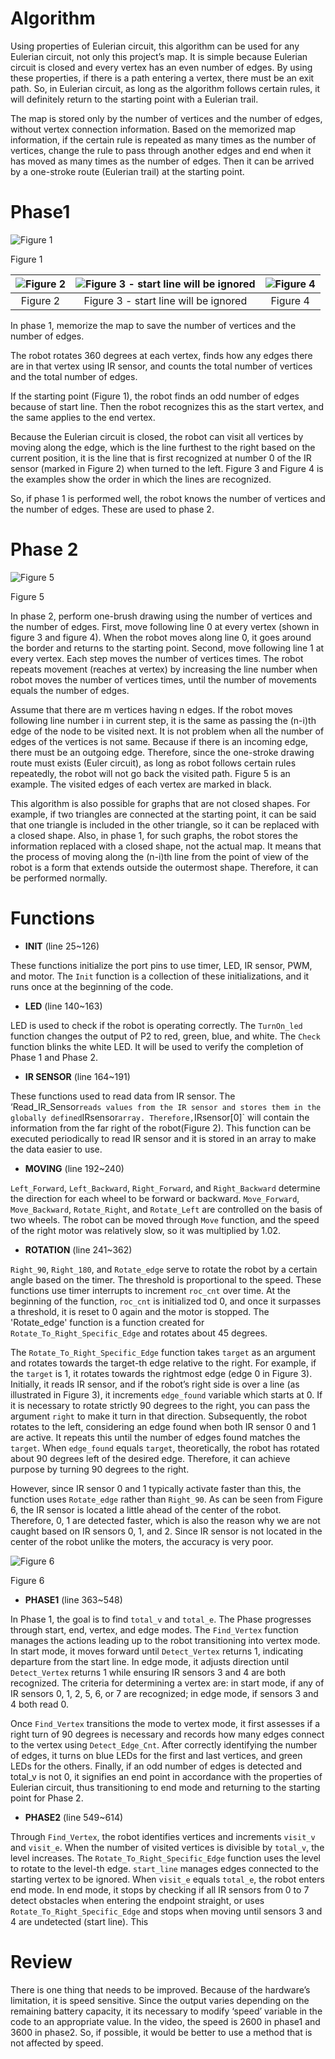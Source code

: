 # Algorithm

 Using properties of Eulerian circuit, this algorithm can be used for any Eulerian circuit, not only this project’s map. It is simple because Eulerian circuit is closed and every vertex has an even number of edges. By using these properties, if there is a path entering a vertex, there must be an exit path. So, in Eulerian circuit, as long as the algorithm follows certain rules, it will definitely return to the starting point with a Eulerian trail.

 The map is stored only by the number of vertices and the number of edges, without vertex connection information. Based on the memorized map information, if the certain rule is repeated as many times as the number of vertices, change the rule to pass through another edges and end when it has moved as many times as the number of edges. Then it can be arrived by a one-stroke route (Eulerian trail) at the starting point.

# Phase1

![Figure 1](image/Untitled.png)

Figure 1

| ![Figure 2](image/Untitled%201.png) | ![Figure 3 - start line will be ignored](image/Untitled%202.png) | ![Figure 4](image/Untitled%203.png) |
|:-----------------------------------:|:---------------------------------------------------------------:|:-----------------------------------:|
| Figure 2                            | Figure 3 - start line will be ignored                            | Figure 4                            |


 In phase 1, memorize the map to save the number of vertices and the number of edges.

 The robot rotates 360 degrees at each vertex, finds how any edges there are in that vertex using IR sensor, and counts the total number of vertices and the total number of edges.

 If the starting point (Figure 1), the robot finds an odd number of edges because of start line. Then the robot recognizes this as the start vertex, and the same applies to the end vertex.

 Because the Eulerian circuit is closed, the robot can visit all vertices by moving along the edge, which is the line furthest to the right based on the current position, it is the line that is first recognized at number 0 of the IR sensor (marked in Figure 2) when turned to the left. Figure 3 and Figure 4 is the examples show the order in which the lines are recognized.

 So, if phase 1 is performed well, the robot knows the number of vertices and the number of edges. These are used to phase 2.

# Phase 2

![Figure 5](image/Untitled%204.png)

Figure 5

 In phase 2, perform one-brush drawing using the number of vertices and the number of edges. First, move following line 0 at every vertex (shown in figure 3 and figure 4). When the robot moves along line 0, it goes around the border and returns to the starting point. Second, move following line 1 at every vertex. Each step moves the number of vertices times. The robot repeats movement (reaches at vertex) by increasing the line number when robot moves the number of vertices times, until the number of movements equals the number of edges.

 Assume that there are m vertices having n edges. If the robot moves following line number i in current step, it is the same as passing the (n-i)th edge of the node to be visited next. It is not problem when all the number of edges of the vertices is not same. Because if there is an incoming edge, there must be an outgoing edge. Therefore, since the one-stroke drawing route must exists (Euler circuit), as long as robot follows certain rules repeatedly, the robot will not go back the visited path. Figure 5 is an example. The visited edges of each vertex are marked in black.
 
 This algorithm is also possible for graphs that are not closed shapes. For example, if two triangles are connected at the starting point, it can be said that one triangle is included in the other triangle, so it can be replaced with a closed shape. Also, in phase 1, for such graphs, the robot stores the information replaced with a closed shape, not the actual map. It means that the process of moving along the (n-i)th line from the point of view of the robot is a form that extends outside the outermost shape. Therefore, it can be performed normally.

# Functions

- **INIT** (line 25~126)

 These functions initialize the port pins to use timer, LED, IR sensor, PWM, and motor. The `Init` function is a collection of these initializations, and it runs once at the beginning of the code.

- **LED** (line 140~163)

 LED is used to check if the robot is operating correctly. The `TurnOn_led` function changes the output of P2 to red, green, blue, and white. The `Check` function blinks the white LED. It will be used to verify the completion of Phase 1 and Phase 2.

- **IR SENSOR** (line 164~191)

 These functions used to read data from IR sensor. The ‘Read_IR_Sensor` reads values from the IR sensor and stores them in the globally defined `IRsensor` array. Therefore, `IRsensor[0]` will contain the information from the far right of the robot(Figure 2). This function can be executed periodically to read IR sensor and it is stored in an array to make the data easier to use.

- **MOVING** (line 192~240)

 `Left_Forward`, `Left_Backward`, `Right_Forward`, and `Right_Backward` determine the direction for each wheel to be forward or backward. `Move_Forward`, `Move_Backward`, `Rotate_Right`, and `Rotate_Left` are controlled on the basis of two wheels. The robot can be moved through `Move` function, and the speed of the right motor was relatively slow, so it was multiplied by 1.02.

- **ROTATION** (line 241~362)

 `Right_90`, `Right_180`, and `Rotate_edge` serve to rotate the robot by a certain angle based on the timer. The threshold is proportional to the speed. These functions use timer interrupts to increment `roc_cnt` over time. At the beginning of the function, `roc_cnt` is initialized tod 0, and once it surpasses a threshold, it is reset to 0 again and the motor is stopped. The 'Rotate_edge' function is a function created for `Rotate_To_Right_Specific_Edge` and rotates about 45 degrees.

 The `Rotate_To_Right_Specific_Edge` function takes `target` as an argument and rotates towards the target-th edge relative to the right. For example, if the `target` is 1, it rotates towards the rightmost edge (edge 0 in Figure 3). Initially, it reads IR sensor, and if the robot’s right side is over a line (as illustrated in Figure 3), it increments `edge_found` variable which starts at 0. If it is necessary to rotate strictly 90 degrees to the right, you can pass the argument `right` to make it turn in that direction. Subsequently, the robot rotates to the left, considering an edge found when both IR sensor 0 and 1 are active. It repeats this until the number of edges found matches the `target`. When `edge_found` equals `target`, theoretically, the robot has rotated about 90 degrees left of the desired edge. Therefore, it can achieve purpose by turning 90 degrees to the right.

 However, since IR sensor 0 and 1 typically activate faster than this, the function uses `Rotate_edge` rather than `Right_90`. As can be seen from Figure 6, the IR sensor is located a little ahead of the center of the robot. Therefore, 0, 1 are detected faster, which is also the reason why we are not caught based on IR sensors 0, 1, and 2. Since IR sensor is not located in the center of the robot unlike the moters, the accuracy is very poor.

![Figure 6](image/Untitled%205.png)

Figure 6

- **PHASE1** (line 363~548)

 In Phase 1, the goal is to find `total_v` and `total_e`. The Phase progresses through start, end, vertex, and edge modes. The `Find_Vertex` function manages the actions leading up to the robot transitioning into vertex mode. In start mode, it moves forward until `Detect_Vertex` returns 1, indicating departure from the start line. In edge mode, it adjusts direction until `Detect_Vertex` returns 1 while ensuring IR sensors 3 and 4 are both recognized. The criteria for determining a vertex are: in start mode, if any of IR sensors 0, 1, 2, 5, 6, or 7 are recognized; in edge mode, if sensors 3 and 4 both read 0.

 Once `Find_Vertex` transitions the mode to vertex mode, it first assesses if a right turn of 90 degrees is necessary and records how many edges connect to the vertex using `Detect_Edge_Cnt`. After correctly identifying the number of edges, it turns on blue LEDs for the first and last vertices, and green LEDs for the others. Finally, if an odd number of edges is detected and total_v is not 0, it signifies an end point in accordance with the properties of Eulerian circuit, thus transitioning to end mode and returning to the starting point for Phase 2.

- **PHASE2** (line 549~614)

 Through `Find_Vertex`, the robot identifies vertices and increments `visit_v` and `visit_e`. When the number of visited vertices is divisible by `total_v`, the level increases. The `Rotate_To_Right_Specific_Edge` function uses the level to rotate to the level-th edge. `start_line` manages edges connected to the starting vertex to be ignored. When `visit_e` equals `total_e`, the robot enters end mode. In end mode, it stops by checking if all IR sensors from 0 to 7 detect obstacles when entering the endpoint straight, or uses `Rotate_To_Right_Specific_Edge` and stops when moving until sensors 3 and 4 are undetected (start line).
 This 

# Review

 There is one thing that needs to be improved. Because of the hardware’s limitation, it is speed sensitive. Since the output varies depending on the remaining battery capacity, it its necessary to modify ‘speed’ variable in the code to an appropriate value. In the video, the speed is 2600 in phase1 and 3600 in phase2. So, if possible, it would be better to use a method that is not affected by speed.
